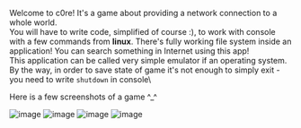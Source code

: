 
Welcome to c0re! It's a game about providing a network connection to a whole world.\
You will have to write code, simplified of course :), to work with console with a few commands from **linux**. There's fully working file system inside an application! You can search something in Internet using this app!\
This application can be called very simple emulator if an operating system.\
By the way, in order to save state of game it's not enough to simply exit - you need to write `shutdown` in console\

Here is a few screenshots of a game ^_^

![image](https://user-images.githubusercontent.com/76962395/114260663-0379c200-99df-11eb-9742-d4d1c594b44c.png)
![image](https://user-images.githubusercontent.com/76962395/114260501-e7295580-99dd-11eb-8125-743aea2c0de0.png)
![image](https://user-images.githubusercontent.com/76962395/114260583-88b0a700-99de-11eb-95ff-967ae967389a.png)
![image](https://user-images.githubusercontent.com/76962395/114260607-b269ce00-99de-11eb-842c-a2cd212d5f7e.png)
